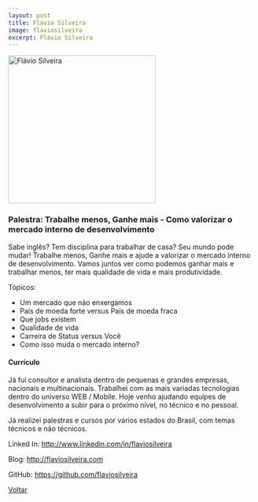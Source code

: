 ```yaml
---
layout: post
title: Flávio Silveira
image: flaviosilveira
excerpt: Flávio Silveira
---
```

<p><img src="{{ site.baseurl }}/convidados/{{ page.image }}.jpg" alt="Flávio Silveira" height="300" width="300"/></p>

### Palestra: Trabalhe menos, Ganhe mais - Como valorizar o mercado interno de desenvolvimento


Sabe inglês?  Tem disciplina para trabalhar de casa? Seu mundo pode mudar!
Trabalhe menos, Ganhe mais e ajude a valorizar o mercado interno de desenvolvimento.
Vamos juntos ver como podemos ganhar mais e trabalhar menos, ter mais qualidade de vida e mais produtividade.
 
Tópicos:

* Um mercado que não enxergamos
* País de moeda forte versus País de moeda fraca
* Que jobs existem
* Qualidade de vida
* Carreira de Status versus Você
* Como isso muda o mercado interno?
 

#### Currículo

Já fui consultor e analista dentro de pequenas e grandes empresas, nacionais e multinacionais. Trabalhei com as mais variadas tecnologias dentro do universo WEB / Mobile. Hoje venho ajudando equipes de desenvolvimento a subir para o próximo nível, no técnico e no pessoal.

Já realizei palestras e cursos por vários estados do Brasil, com temas técnicos e não técnicos.

Linked In: http://www.linkedin.com/in/flaviosilveira

Blog: http://flaviosilveira.com

GitHub: https://github.com/flaviosilveira

<a href="{{ site.baseurl }}/index.html">Voltar</a>
